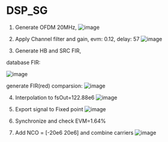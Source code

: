 # DSP_SG

1. Generate OFDM 20MHz,
![image](https://user-images.githubusercontent.com/87049112/135781213-354d0766-5c56-4638-8c2a-500a2aec7845.png)

2. Apply Channel filter and gain, evm: 0.12, delay: 57
![image](https://user-images.githubusercontent.com/87049112/136729273-34726f42-5641-4ee9-83ee-7f932017ecf5.png)

3. Generate HB and SRC FIR,

database FIR:

![image](https://user-images.githubusercontent.com/87049112/136647623-587d3d74-84a7-4c42-83c7-2e6901f395e6.png)

generate FIR(red) comparsion:
![image](https://user-images.githubusercontent.com/87049112/136727516-18e255ed-845a-41a1-b501-2bd88b8ee11f.png)

4. Interpolation to fsOut=122.88e6
![image](https://user-images.githubusercontent.com/87049112/136744489-a16c2439-b897-4211-86c2-4399730ffac7.png)

5. Export signal to Fixed point
![image](https://user-images.githubusercontent.com/87049112/136744601-b7afbc5c-ada7-497f-915d-d2b48213725f.png)

6. Synchronize and check EVM=1.64%

7. Add NCO = [-20e6 20e6] and combine carriers
![image](https://user-images.githubusercontent.com/87049112/137058117-59fa3db5-681c-4545-bf90-5146a54be0a0.png)

 

